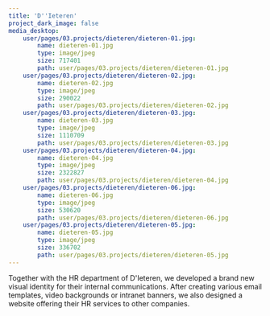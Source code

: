 ```yaml
---
title: 'D''Ieteren'
project_dark_image: false
media_desktop:
    user/pages/03.projects/dieteren/dieteren-01.jpg:
        name: dieteren-01.jpg
        type: image/jpeg
        size: 717401
        path: user/pages/03.projects/dieteren/dieteren-01.jpg
    user/pages/03.projects/dieteren/dieteren-02.jpg:
        name: dieteren-02.jpg
        type: image/jpeg
        size: 290022
        path: user/pages/03.projects/dieteren/dieteren-02.jpg
    user/pages/03.projects/dieteren/dieteren-03.jpg:
        name: dieteren-03.jpg
        type: image/jpeg
        size: 1110709
        path: user/pages/03.projects/dieteren/dieteren-03.jpg
    user/pages/03.projects/dieteren/dieteren-04.jpg:
        name: dieteren-04.jpg
        type: image/jpeg
        size: 2322827
        path: user/pages/03.projects/dieteren/dieteren-04.jpg
    user/pages/03.projects/dieteren/dieteren-06.jpg:
        name: dieteren-06.jpg
        type: image/jpeg
        size: 530620
        path: user/pages/03.projects/dieteren/dieteren-06.jpg
    user/pages/03.projects/dieteren/dieteren-05.jpg:
        name: dieteren-05.jpg
        type: image/jpeg
        size: 336702
        path: user/pages/03.projects/dieteren/dieteren-05.jpg
---
```


Together with the HR department of D'Ieteren, we developed a brand new visual identity for their internal communications. After creating various email templates, video backgrounds or intranet banners, we also designed a website offering their HR services to other companies.